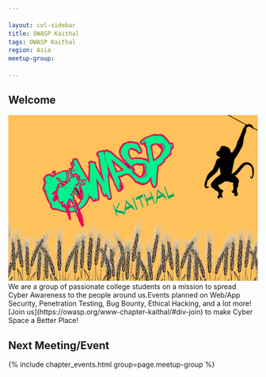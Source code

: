 ```yaml
---

layout: col-sidebar
title: OWASP Kaithal
tags: OWASP Kaithal
region: Asia
meetup-group:

---
```

## Welcome
<img src="assets/images/VERSION_!.png">
We are a group of passionate college students on a mission to spread Cyber Awareness to the people around us.Events planned on Web/App Security, Penetration Testing, Bug Bounty, Ethical Hacking, and a lot more! [Join us](https://owasp.org/www-chapter-kaithal/#div-join) to make Cyber Space a Better Place!

Next Meeting/Event 
---------------------
{% include chapter_events.html group=page.meetup-group %}


